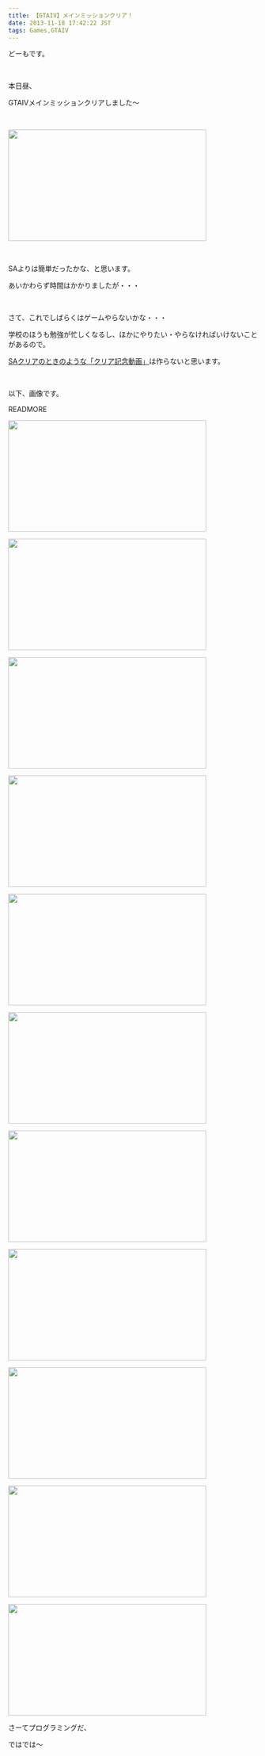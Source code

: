 ```yaml
---
title: 【GTAIV】メインミッションクリア！
date: 2013-11-18 17:42:22 JST
tags: Games,GTAIV
---
```

どーもです。

&nbsp;

本日昼、

<span class="fontsize6">GTAIVメインミッションクリアしました〜</span>

&nbsp;

<a href="https://picasaweb.google.com/lh/photo/9aiW-kTno9moS-6QeeFs5NMTjNZETYmyPJy0liipFm0?feat=embedwebsite"><img src="https://lh5.googleusercontent.com/-OFPAe8ByGH8/UonDq1xgiBI/AAAAAAAACv4/lQp931HCWaw/s400/GTAIV%25202013-11-18%252015-51-39-60.png" height="225" width="400" /></a>

&nbsp;

SAよりは簡単だったかな、と思います。

あいかわらず時間はかかりましたが・・・

&nbsp;

さて、これでしばらくはゲームやらないかな・・・

学校のほうも勉強が忙しくなるし、ほかにやりたい・やらなければいけないことがあるので。

<a href="http://tosainu.wktk.so/view/305">SAクリアのときのような「クリア記念動画」</a>は作らないと思います。

&nbsp;

以下、画像です。

READMORE

<a href="https://picasaweb.google.com/lh/photo/prTczqc9K7NwzzZnW-fBGtMTjNZETYmyPJy0liipFm0?feat=embedwebsite"><img src="https://lh4.googleusercontent.com/-Bgog5GFIru0/UonEAjT8V2I/AAAAAAAACwY/cq16-5oEVAs/s400/GTAIV%25202013-11-09%252018-34-26-25.png" height="225" width="400" /></a>

<a href="https://picasaweb.google.com/lh/photo/z93Qg1uzx_9OLaudiHF6WdMTjNZETYmyPJy0liipFm0?feat=embedwebsite"><img src="https://lh3.googleusercontent.com/-akJC6qdEnSo/UonEE8ju2rI/AAAAAAAACwg/s7C8wAn17FA/s400/GTAIV%25202013-11-09%252018-34-39-24.png" height="225" width="400" /></a>

<a href="https://picasaweb.google.com/lh/photo/9JHwmHuBdTU1X-6_dEbU-dMTjNZETYmyPJy0liipFm0?feat=embedwebsite"><img src="https://lh5.googleusercontent.com/-DhKYJIljSC4/UonDTfZeyaI/AAAAAAAACvE/RrNnh6pHU0M/s400/GTAIV%25202013-11-09%252019-09-46-18.png" height="225" width="400" /></a>

<a href="https://picasaweb.google.com/lh/photo/lG_5mH51TiUYJ8z3jl-CD9MTjNZETYmyPJy0liipFm0?feat=embedwebsite"><img src="https://lh6.googleusercontent.com/-zdfiiC9waBI/UonDZr6yTJI/AAAAAAAACvM/jVqbLxhUf4I/s400/GTAIV%25202013-11-09%252019-10-02-18.png" height="225" width="400" /></a>

<a href="https://picasaweb.google.com/lh/photo/HAtFVsYvPG2wZeVyo1PaqtMTjNZETYmyPJy0liipFm0?feat=embedwebsite"><img src="https://lh4.googleusercontent.com/-MLzu7UnUXQc/UonDg7jDF8I/AAAAAAAACvg/bhBOQYKBilY/s400/GTAIV%25202013-11-09%252019-17-08-29.png" height="225" width="400" /></a>

<a href="https://picasaweb.google.com/lh/photo/1h8M0vOEztKnjqMT1uPgKtMTjNZETYmyPJy0liipFm0?feat=embedwebsite"><img src="https://lh4.googleusercontent.com/--WmRmLkdQL8/UonDcY5ZNZI/AAAAAAAACvU/LHp98snhcgo/s400/GTAIV%25202013-11-18%252015-50-11-63.png" height="225" width="400" /></a>

<a href="https://picasaweb.google.com/lh/photo/Mt4TU5m-zt8QavAScIHdntMTjNZETYmyPJy0liipFm0?feat=embedwebsite"><img src="https://lh3.googleusercontent.com/-QwvlIGPafvc/UonDhpZzRVI/AAAAAAAACvk/dgWdrk1XD98/s400/GTAIV%25202013-11-18%252015-50-26-65.png" height="225" width="400" /></a>

<a href="https://picasaweb.google.com/lh/photo/9b2S5AvLMqu75Lx4Btfs4NMTjNZETYmyPJy0liipFm0?feat=embedwebsite"><img src="https://lh6.googleusercontent.com/-5CVvBO90shs/UonDluBSCkI/AAAAAAAACvs/WqmoteSqPeY/s400/GTAIV%25202013-11-18%252015-51-02-64.png" height="225" width="400" /></a>

<a href="https://picasaweb.google.com/lh/photo/9aiW-kTno9moS-6QeeFs5NMTjNZETYmyPJy0liipFm0?feat=embedwebsite"><img src="https://lh5.googleusercontent.com/-OFPAe8ByGH8/UonDq1xgiBI/AAAAAAAACv4/lQp931HCWaw/s400/GTAIV%25202013-11-18%252015-51-39-60.png" height="225" width="400" /></a>

<a href="https://picasaweb.google.com/lh/photo/mGJreF_e6GSmIRhe2eris9MTjNZETYmyPJy0liipFm0?feat=embedwebsite"><img src="https://lh6.googleusercontent.com/-sa1RByJLeUc/UonDwYlvChI/AAAAAAAACwI/wfM5ZpmrPGA/s400/GTAIV%25202013-11-18%252015-55-03-85.png" height="225" width="400" /></a>

<a href="https://picasaweb.google.com/lh/photo/pIhXD8NGtCNZrd7Hp-qgT9MTjNZETYmyPJy0liipFm0?feat=embedwebsite"><img src="https://lh4.googleusercontent.com/-BhKd4avu6A0/UonDw2svP3I/AAAAAAAACwM/tmaIJQ9RibQ/s400/GTAIV%25202013-11-18%252016-16-18-92.png" height="225" width="400" /></a>

さーてプログラミングだ、

ではでは〜